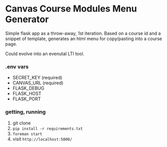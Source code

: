 # Canvas Course Modules Menu Generator

Simple flask app as a throw-away, 1st iteration. Based on a course id and a snippet of template, generates an html menu for copy/pasting into a course page.

Could evolve into an evenutal LTI tool.

### .env vars

* SECRET_KEY (required)
* CANVAS_URL (required)
* FLASK_DEBUG
* FLASK_HOST
* FLASK_PORT

### getting, running

1. git clone
1. `pip install -r requirements.txt`
1. `foreman start`
1. visit `http://localhost:5000/`
